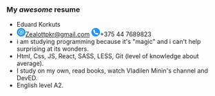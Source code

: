  ### My *awesome* resume
 * Eduard Korkuts
 * <img src="./mail.svg" width="20" height="20" alt="mail"/>Zealottpkr@gmail.com <img src="./phone.svg" width="20" height="20" alt="phonenumber"/>+375 44 7689823
 * i am studying programming because it's "magic" and i can't help surprising at its wonders.
 * Html, Css, JS, React, SASS, LESS, Git (level of knowledge about average).
 * I study on my own, read books, watch Vladilen Minin's channel and DevED.
 * English level A2.